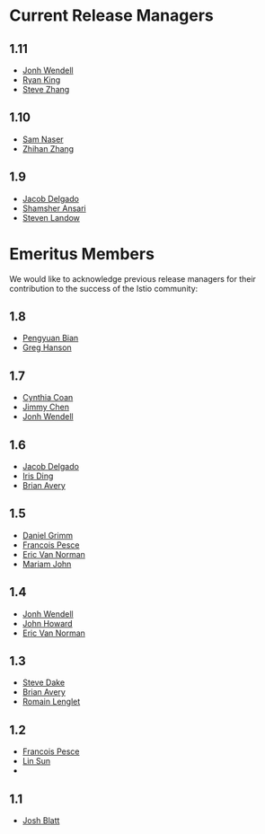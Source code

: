 # Current Release Managers

## 1.11

* [Jonh Wendell](https://github.com/jwendell)
* [Ryan King](https://github.com/ryantking)
* [Steve Zhang](https://github.com/zhlsunshine)

## 1.10

* [Sam Naser](https://github.com/Monkeyanator)
* [Zhihan Zhang](https://github.com/ZhiHanZ)

## 1.9

* [Jacob Delgado](https://github.com/jacob-delgado)
* [Shamsher Ansari](https://github.com/shamsher31)
* [Steven Landow](https://github.com/stevenctl)

# Emeritus Members

We would like to acknowledge previous release managers for their contribution to
the success of the Istio community:

## 1.8

* [Pengyuan Bian](https://github.com/bianpengyuan)
* [Greg Hanson](https://github.com/GregHanson)

## 1.7

* [Cynthia Coan](https://github.com/Mythra)
* [Jimmy Chen](https://github.com/JimmyCYJ)
* [Jonh Wendell](https://github.com/jwendell)

## 1.6

* [Jacob Delgado](https://github.com/jacob-delgado)
* [Iris Ding](https://github.com/irisdingbj)
* [Brian Avery](https://github.com/brian-avery)

## 1.5

* [Daniel Grimm](https://github.com/dgn)
* [Francois Pesce](https://github.com/fpesce)
* [Eric Van Norman](https://github.com/ericvn)
* [Mariam John](https://github.com/johnma14)

## 1.4

* [Jonh Wendell](https://github.com/jwendell)
* [John Howard](https://github.com/howardjohn)
* [Eric Van Norman](https://github.com/ericvn)

## 1.3

* [Steve Dake](https://github.com/sdake)
* [Brian Avery](https://github.com/brian-avery)
* [Romain Lenglet](https://github.com/rlenglet)

## 1.2

* [Francois Pesce](https://github.com/fpesce)
* [Lin Sun](https://github.com/linsun)
* 
## 1.1

* [Josh Blatt](https://github.com/duderino)






